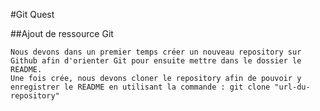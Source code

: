 #Git Quest
	

##Ajout de ressource Git

	Nous devons dans un premier temps créer un nouveau repository sur Github afin d'orienter Git pour ensuite mettre dans le dossier le README.
	Une fois crée, nous devons cloner le repository afin de pouvoir y enregistrer le README en utilisant la commande : git clone "url-du-repository"
	

